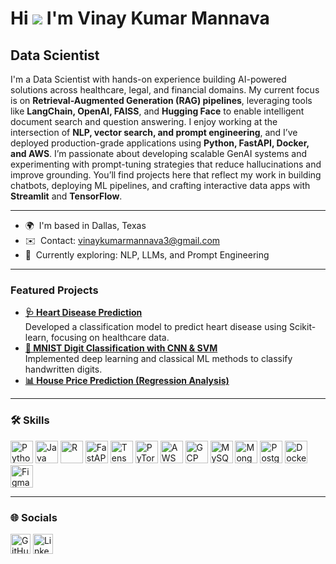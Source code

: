 Hi ![](https://user-images.githubusercontent.com/18350557/176309783-0785949b-9127-417c-8b55-ab5a4333674e.gif) I'm Vinay Kumar Mannava
===========================================================================================================================================

Data Scientist
---

I'm a Data Scientist with hands-on experience building AI-powered solutions across healthcare, legal, and financial domains. My current focus is on **Retrieval-Augmented Generation (RAG) pipelines**, leveraging tools like **LangChain, OpenAI, FAISS**, and **Hugging Face** to enable intelligent document search and question answering. I enjoy working at the intersection of **NLP, vector search, and prompt engineering**, and I’ve deployed production-grade applications using **Python, FastAPI, Docker, and AWS**.
I’m passionate about developing scalable GenAI systems and experimenting with prompt-tuning strategies that reduce hallucinations and improve grounding. You’ll find projects here that reflect my work in building chatbots, deploying ML pipelines, and crafting interactive data apps with **Streamlit** and **TensorFlow**.

---
* 🌍  I'm based in Dallas, Texas  
* ✉️  Contact: [vinaykumarmannava3@gmail.com](mailto:vinaykumarmannava3@gmail.com)  
* 🧠  Currently exploring: NLP, LLMs, and Prompt Engineering  
---
### Featured Projects
- **[🩺 Heart Disease Prediction](https://github.com/VinayKumar939/MINI-PROJECT-HEART-DISEASE-)**  
  Developed a classification model to predict heart disease using Scikit-learn, focusing on healthcare data.
- **[🔢 MNIST Digit Classification with CNN & SVM]([https://github.com/VinayKumar939/MNIST-Digits-Classification-Tensorflow](https://github.com/VinayKumar939/MNIST-Digital-Classification-and-Handwritten-Digit-Recognition))**  
  Implemented deep learning and classical ML methods to classify handwritten digits.
- **[📊 House Price Prediction (Regression Analysis)](https://github.com/VinayKumar939/House_Price_Prediction_Tx)**  

---

### 🛠️ Skills
<p align="left">
<a href="https://www.python.org/" target="_blank"><img src="https://raw.githubusercontent.com/danielcranney/readme-generator/main/public/icons/skills/python-colored.svg" width="36" height="36" alt="Python" /></a>
<a href="https://www.oracle.com/java/" target="_blank"><img src="https://raw.githubusercontent.com/danielcranney/readme-generator/main/public/icons/skills/java-colored.svg" width="36" height="36" alt="Java" /></a>
<a href="https://www.r-project.org/" target="_blank"><img src="https://raw.githubusercontent.com/danielcranney/readme-generator/main/public/icons/skills/rlang-colored.svg" width="36" height="36" alt="R" /></a>
<a href="https://fastapi.tiangolo.com/" target="_blank"><img src="https://raw.githubusercontent.com/danielcranney/readme-generator/main/public/icons/skills/fastapi-colored.svg" width="36" height="36" alt="FastAPI" /></a>
<a href="https://www.tensorflow.org/" target="_blank"><img src="https://raw.githubusercontent.com/danielcranney/readme-generator/main/public/icons/skills/tensorflow-colored.svg" width="36" height="36" alt="TensorFlow" /></a>
<a href="https://pytorch.org/" target="_blank"><img src="https://raw.githubusercontent.com/danielcranney/readme-generator/main/public/icons/skills/pytorch-colored.svg" width="36" height="36" alt="PyTorch" /></a>
<a href="https://aws.amazon.com/" target="_blank"><img src="https://raw.githubusercontent.com/danielcranney/readme-generator/main/public/icons/skills/aws-colored.svg" width="36" height="36" alt="AWS" /></a>
<a href="https://cloud.google.com/" target="_blank"><img src="https://raw.githubusercontent.com/danielcranney/readme-generator/main/public/icons/skills/googlecloud-colored.svg" width="36" height="36" alt="GCP" /></a>
<a href="https://www.mysql.com/" target="_blank"><img src="https://raw.githubusercontent.com/danielcranney/readme-generator/main/public/icons/skills/mysql-colored.svg" width="36" height="36" alt="MySQL" /></a>
<a href="https://www.mongodb.com/" target="_blank"><img src="https://raw.githubusercontent.com/danielcranney/readme-generator/main/public/icons/skills/mongodb-colored.svg" width="36" height="36" alt="MongoDB" /></a>
<a href="https://www.postgresql.org/" target="_blank"><img src="https://raw.githubusercontent.com/danielcranney/readme-generator/main/public/icons/skills/postgresql-colored.svg" width="36" height="36" alt="PostgreSQL" /></a>
<a href="https://docker.com/" target="_blank"><img src="https://raw.githubusercontent.com/danielcranney/readme-generator/main/public/icons/skills/docker-colored.svg" width="36" height="36" alt="Docker" /></a>
<a href="https://figma.com/" target="_blank"><img src="https://raw.githubusercontent.com/danielcranney/readme-generator/main/public/icons/skills/figma-colored.svg" width="36" height="36" alt="Figma" /></a>
</p>

---
### 🌐 Socials
<p align="left">
<a href="https://github.com/VinayKumar939" target="_blank"><img src="https://raw.githubusercontent.com/danielcranney/readme-generator/main/public/icons/socials/github.svg" width="32" height="32" alt="GitHub" /></a>
<a href="https://www.linkedin.com/in/mannavavinay" target="_blank"><img src="https://raw.githubusercontent.com/danielcranney/readme-generator/main/public/icons/socials/linkedin.svg" width="32" height="32" alt="LinkedIn" /></a>
</p>


